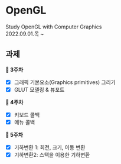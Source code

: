 # OpenGL
Study OpenGL with Computer Graphics  
2022.09.01.목 ~  
  
## 과제
**🍓 3주차**  
- [x] 그래픽 기본요소(Graphics primitives) 그리기  
- [x] GLUT 모델링 & 뷰포트  
  
**🍒 4주차**  
- [x] 키보드 콜백  
- [x] 메뉴 콜백  

**🍑 5주차**  
- [x] 기하변환 1: 회전, 크기, 이동 변환  
- [x] 기하변환2: 스택을 이용한 기하변환  
